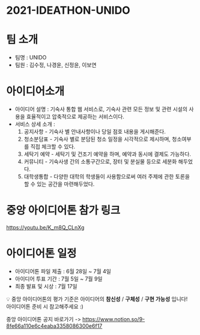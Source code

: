 # 2021-IDEATHON-UNIDO
# 팀 소개
- 팀명 : UNIDO
- 팀원 : 김수정, 나경윤, 신정윤, 이보연

# 아이디어소개
- 아이디어 설명 : 기숙사 통합 웹 서비스로, 기숙사 관련 모든 정보 및 관련 시설의 사용을 효율적이고 압축적으로 제공하는 서비스이다.
- 서비스 상세 소개 : 
  1. 공지사항 - 기숙사 별 안내사항이나 당일 점호 내용을 게시해준다.
  2. 청소분담표 - 기숙사 별로 분담된 청소 일정을 시각적으로 제시하며, 청소여부를 직접 체크할 수 있다.
  3. 세탁기 예약 - 세탁기 및 건조기 예약을 하며, 예약과 동시에 결제도 가능하다.
  4. 커뮤니티 - 기숙사생 간의 소통구간으로, 장터 및 분실물 등으로 세분화 해두었다.
  5. 대학생통합 - 다양한 대학의 학생들이 사용함으로써 여러 주제에 관한 토론을 할 수 있는 공간을 마련해두었다.

# 중앙 아이디어톤 참가 링크
https://youtu.be/K_m8Q_CLnXg

# 아이디어톤 일정
- 아이디어톤 파일 제출 : 6월 28일 ~ 7월 4일
- 아이디어 투표 기간 : 7월 5일 ~ 7월 9일
- 최종 발표 및 시상 : 7월 17일

:bulb: 중앙 아이디어톤의 평가 기준은 아이디어의 **참신성** / **구체성** / **구현 가능성** 입니다!<br>
아이디어톤 준비 시 참고해주세요 :)

중앙 아이디어톤 공지 바로가기 -> https://www.notion.so/9-8fe66a110e6c4eaba3358086300e6f17
